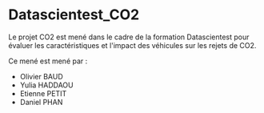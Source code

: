 # Datascientest_CO2

Le projet CO2 est mené dans le cadre de la formation Datascientest pour évaluer les caractéristiques et l'impact des véhicules sur les rejets de CO2.

Ce mené est mené par :
- Olivier BAUD
- Yulia HADDAOU
- Etienne PETIT
- Daniel PHAN
